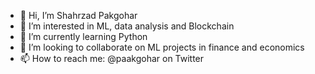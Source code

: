 - 👋 Hi, I’m Shahrzad Pakgohar
- 👀 I’m interested in ML, data analysis and Blockchain
- 🌱 I’m currently learning Python
- 💞️ I’m looking to collaborate on ML projects in finance and economics
- 📫 How to reach me: @paakgohar on Twitter

<!---
MsPresident/MsPresident is a ✨ special ✨ repository because its `README.md` (this file) appears on your GitHub profile.
You can click the Preview link to take a look at your changes.
--->
